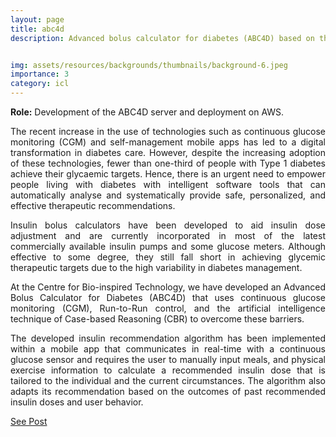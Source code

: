 ```yaml
---
layout: page
title: abc4d
description: Advanced bolus calculator for diabetes (ABC4D) based on the Case-based Reasoning (CBR) methodology.


img: assets/resources/backgrounds/thumbnails/background-6.jpeg
importance: 3
category: icl
---
```


<b>Role:</b> Development of the ABC4D server and deployment on AWS.

<p align="justify">
    The recent increase in the use of technologies such as continuous glucose 
    monitoring (CGM) and self-management mobile apps has led to a digital transformation 
    in diabetes care. However, despite the increasing adoption of these technologies, 
    fewer than one-third of people with Type 1 diabetes achieve their glycaemic targets. 
    Hence, there is an urgent need to empower people living with diabetes with intelligent 
    software tools that can automatically analyse and systematically provide safe, 
    personalized, and effective therapeutic recommendations.
</p>

<p align="justify">
    Insulin bolus calculators have been developed to aid insulin dose adjustment and are 
    currently incorporated in most of the latest commercially available insulin pumps and 
    some glucose meters. Although effective to some degree, they still fall short in achieving
    glycemic therapeutic targets due to the high variability in diabetes management.
</p>

<p align="justify">
    At the Centre for Bio-inspired Technology, we have developed an Advanced Bolus Calculator 
    for Diabetes (ABC4D) that uses continuous glucose monitoring (CGM), Run-to-Run control, 
    and the artificial intelligence technique of Case-based Reasoning (CBR) to overcome these
    barriers.
</p>

<p align="justify">
    The developed insulin recommendation algorithm has been implemented within a mobile app 
    that communicates in real-time with a continuous glucose sensor and requires the user to 
    manually input meals, and physical exercise information to calculate a recommended insulin 
    dose that is tailored to the individual and the current circumstances. The algorithm also 
    adapts its recommendation based on the outcomes of past recommended insulin doses and user
    behavior.
</p>

<a href="https://www.imperial.ac.uk/bio-inspired-technology/research/metabolic/abc4d/" class="btn">
    See Post
</a>
